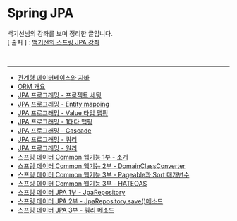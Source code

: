 Spring JPA
===========
백기선님의 강좌를 보며 정리한 글입니다.   
[ 출처 ] : [백기선의 스프링 JPA 강좌](https://www.inflearn.com/course/%EC%8A%A4%ED%94%84%EB%A7%81-%EB%8D%B0%EC%9D%B4%ED%84%B0-jpa)    

<br/>

---
* [관계형 데이터베이스와 자바](https://github.com/KimYoungQ/study/blob/main/springJPA/1_1.md)
* [ORM 개요](https://github.com/KimYoungQ/study/blob/main/springJPA/1_2.md)
* [JPA 프로그래밍 - 프로젝트 세팅](https://github.com/KimYoungQ/study/blob/main/springJPA/1_4.md)
* [JPA 프로그래밍 - Entity mapping](https://github.com/KimYoungQ/study/blob/main/springJPA/1_5.md)
* [JPA 프로그래밍 - Value 타입 맵핑](https://github.com/KimYoungQ/study/blob/main/springJPA/1_6.md)
* [JPA 프로그래밍 - 1대다 맵핑](https://github.com/KimYoungQ/study/blob/main/springJPA/1_7.md)
* [JPA 프로그래밍 - Cascade](https://github.com/KimYoungQ/study/blob/main/springJPA/1_8.md)
* [JPA 프로그래밍 - 쿼리](https://github.com/KimYoungQ/study/blob/main/springJPA/1_9.md)
* [JPA 프로그래밍 - 원리](https://github.com/KimYoungQ/study/blob/main/springJPA/1_10.md)
* [스프링 데이터 Common 웹기능 1부 - 소개](https://github.com/KimYoungQ/study/blob/main/springJPA/2_13.md)
* [스프링 데이터 Common 웹기능 2부 - DomainClassConverter](https://github.com/KimYoungQ/study/blob/main/springJPA/2_14.md)
* [스프링 데이터 Common 웹기능 3부 - Pageable과 Sort 매개변수](https://github.com/KimYoungQ/study/blob/main/springJPA/2_15.md)
* [스프링 데이터 Common 웹기능 3부 - HATEOAS](https://github.com/KimYoungQ/study/blob/main/springJPA/2_16.md)
* [스프링 데이터 JPA 1부 - JpaRepository](https://github.com/KimYoungQ/study/blob/main/springJPA/3_1.md)
* [스프링 데이터 JPA 2부 - JpaRepository.save()메소드](https://github.com/KimYoungQ/study/blob/main/springJPA/3_2.md)
* [스프링 데이터 JPA 3부 - 쿼리 메소드](https://github.com/KimYoungQ/study/blob/main/springJPA/3_3.md)

